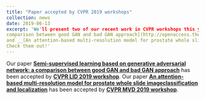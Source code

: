 ```yaml
---
title: "Paper accepted by CVPR 2019 workshops"
collection: news
date: 2019-06-13
excerpt: 'We'll present two of our recent work in CVPR workshops this year:__[Semi-supervised learning based on generative adversarial network: a
comparison between good GAN and bad GAN approach](http://openaccess.thecvf.com/content_CVPRW_2019/papers/Weakly%20Supervised%20Learning%20for%20Real-World%20Computer%20Vision%20Applications/Li_Semi-supervised_learning_based_on_generative_adversarial_network_a_comparison_between_CVPRW_2019_paper.pdf)__
and __[An attention-based multi-resolution model for prostate whole slide imageclassification and localization](https://arxiv.org/abs/1905.13208)__.
Check them out!'
---
```


Our paper __[Semi-supervised learning based on generative adversarial network: a
comparison between good GAN and bad GAN approach](http://openaccess.thecvf.com/content_CVPRW_2019/papers/Weakly%20Supervised%20Learning%20for%20Real-World%20Computer%20Vision%20Applications/Li_Semi-supervised_learning_based_on_generative_adversarial_network_a_comparison_between_CVPRW_2019_paper.pdf)__ has
been accepted by __[CVPR LID 2019 workshop](https://lidchallenge.github.io/)__. Our paper __[An attention-based multi-resolution model for prostate whole slide imageclassification and localization](https://arxiv.org/abs/1905.13208)__
has been accepted by __[CVPR MVD 2019 workshop](https://sites.google.com/view/cvprmcv19/home)__.